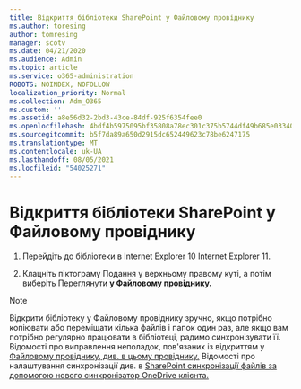 ```yaml
---
title: Відкриття бібліотеки SharePoint у Файловому провіднику
ms.author: toresing
author: tomresing
manager: scotv
ms.date: 04/21/2020
ms.audience: Admin
ms.topic: article
ms.service: o365-administration
ROBOTS: NOINDEX, NOFOLLOW
localization_priority: Normal
ms.collection: Adm_O365
ms.custom: ''
ms.assetid: a8e56d32-2bd3-43ce-84df-925f6354fee0
ms.openlocfilehash: 4bdf4b5975095bf35808a78ec301c375b5744df49b685e033406a38151141597
ms.sourcegitcommit: b5f7da89a650d2915dc652449623c78be6247175
ms.translationtype: MT
ms.contentlocale: uk-UA
ms.lasthandoff: 08/05/2021
ms.locfileid: "54025271"
---
```

# <a name="open-a-sharepoint-library-in-file-explorer"></a>Відкриття бібліотеки SharePoint у Файловому провіднику

1. Перейдіть до бібліотеки в Internet Explorer 10 Internet Explorer 11. 
    
2. Клацніть піктограму Подання у верхньому правому куті, а потім виберіть Переглянути **у Файловому провіднику.**
    
> [!NOTE]
> Відкрити бібліотеку у Файловому провіднику зручно, якщо потрібно копіювати або переміщати кілька файлів і папок один раз, але якщо вам потрібно регулярно працювати в бібліотеці, радимо синхронізувати її. Відомості про виправлення неполадок, пов'язаних із відкриттям у [Файловому провіднику, див. в цьому провіднику.](https://go.microsoft.com/fwlink/?linkid=871665) Відомості про налаштування синхронізації див. в [SharePoint синхронізації файлів за допомогою нового синхронізатор OneDrive клієнта.](https://go.microsoft.com/fwlink/?linkid=871666) 
  

